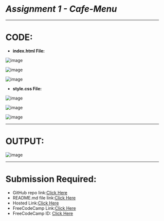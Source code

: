 # *Assignment 1 - Cafe-Menu*
---
# CODE:
- **index.html File:**

![image](https://github.com/Abhishek-Sharma-007/Geekster_Assignments/assets/84591804/b4a3ea20-9a6f-40f1-a9df-f97822a568ea)

![image](https://github.com/Abhishek-Sharma-007/Geekster_Assignments/assets/84591804/fd4b3c19-0bbf-4bbb-a33c-5794a228e757)

![image](https://github.com/Abhishek-Sharma-007/Geekster_Assignments/assets/84591804/66f4d556-295e-40e8-8bb8-36b5d725b8e6)

- **style.css File:**

![image](https://github.com/Abhishek-Sharma-007/Geekster_Assignments/assets/84591804/73b59069-78d4-4478-a4a6-3aeccedf6218)

![image](https://github.com/Abhishek-Sharma-007/Geekster_Assignments/assets/84591804/e54ee6ed-0ca2-4865-b7af-d222d910d0f0)

![image](https://github.com/Abhishek-Sharma-007/Geekster_Assignments/assets/84591804/0f42540d-48da-4cad-a8c0-004ad1d14d05)

---
# OUTPUT:

![image](https://github.com/Abhishek-Sharma-007/Geekster_Assignments/assets/84591804/b8491348-e36f-4cb6-989b-5d70ad021eb3)

---
#  Submission Required:
- GitHub repo link:[Click Here](https://github.com/Abhishek-Sharma-007/Geekster_Assignments/tree/master/23_Assignment_1-Cafe-Menu)
- README.md file link:[Click Here](https://github.com/Abhishek-Sharma-007/Geekster_Assignments/blob/master/23_Assignment_1-Cafe-Menu/README.md)
- Hosted Link:[Click Here](https://abhishek-sharma-007.github.io/Geekster_Assignments/23_Assignment_1-Cafe-Menu/index.html)
- FreeCodeCamp Link:[Click Here](https://www.freecodecamp.org/learn/2022/responsive-web-design/learn-basic-css-by-building-a-cafe-menu/step-91)
- FreeCodeCamp ID: [Click Here](https://www.freecodecamp.org/Abhishek_77)

